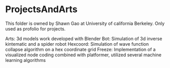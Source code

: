 # ProjectsAndArts

This folder is owned by Shawn Gao at University of california Berkeley. Only used as profolio for projects.

Arts: 3d models work developed with Blender
Bot: Simulation of 3d inverse kintematic and a spider robot
Hexcoord: Simulation of wave function collapse algorithm on a hex coordinate grid
Freeze: Implementation of a visualized node coding combined with platformer, utilized several machine learning algorithms
